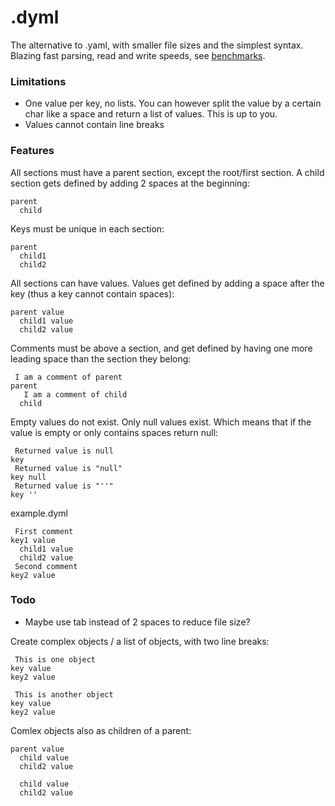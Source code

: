 # .dyml
The alternative to .yaml, with smaller file sizes and the simplest syntax. Blazing fast parsing, read and write speeds, see [benchmarks](https://github.com/Osiris-Team/Dyml/issues/17).


### Limitations
- One value per key, no lists. You can however split the value by a certain char like a space and return a list of values. This is up to you.
- Values cannot contain line breaks

### Features

All sections must have a parent section, except the root/first section. A child section gets defined by adding 2 spaces at the beginning:
```dyml
parent
  child
```
Keys must be unique in each section:
```dyml
parent
  child1
  child2
```
All sections can have values. Values get defined by adding a space after the key (thus a key cannot contain spaces):
```dyml
parent value
  child1 value
  child2 value
```
Comments must be above a section, and get defined by having one more leading space than the section they belong:
```dyml
 I am a comment of parent
parent
   I am a comment of child
  child
```
Empty values do not exist. Only null values exist. Which means that if the value is empty or only contains spaces return null:
```
 Returned value is null
key
 Returned value is "null"
key null
 Returned value is "''"
key ''
```

example.dyml
```dyml
 First comment
key1 value
  child1 value
  child2 value
 Second comment
key2 value
```

### Todo
- Maybe use tab instead of 2 spaces to reduce file size?

Create complex objects / a list of objects, with two line breaks:
```dyml
 This is one object
key value
key2 value

 This is another object
key value
key2 value
```
Comlex objects also as children of a parent:
```dyml
parent value
  child value
  child2 value
  
  child value
  child2 value
```
